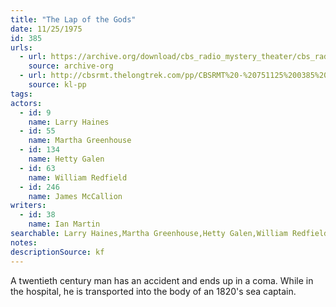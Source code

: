 ```yaml
---
title: "The Lap of the Gods"
date: 11/25/1975
id: 385
urls: 
  - url: https://archive.org/download/cbs_radio_mystery_theater/cbs_radio_mystery_theater-0351-0400.zip/cbs_radio_mystery_theater-0351-0400%2Fcbsrmt_0385_lap_of_the_gods.mp3
    source: archive-org
  - url: http://cbsrmt.thelongtrek.com/pp/CBSRMT%20-%20751125%200385%20The%20Lap%20of%20the%20Gods_pp.mp3
    source: kl-pp
tags: 
actors:  
  - id: 9
    name: Larry Haines  
  - id: 55
    name: Martha Greenhouse  
  - id: 134
    name: Hetty Galen  
  - id: 63
    name: William Redfield  
  - id: 246
    name: James McCallion
writers:  
  - id: 38
    name: Ian Martin
searchable: Larry Haines,Martha Greenhouse,Hetty Galen,William Redfield,James McCallion Ian Martin
notes: 
descriptionSource: kf
---
```

A twentieth century man has an accident and ends up in a coma. While in the hospital, he is transported into the body of an 1820's sea captain.